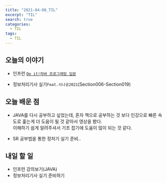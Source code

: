 ```yaml
---
title: "2021-04-08_TIL"
excerpt: "TIL"
search: true
categories: 
  - TIL
tags: 
  - TIL
---
```


## 오늘의 이야기

- 인프런 [`Do it!자바 프로그래밍 입문`](https://www.inflearn.com/course/%EC%9E%90%EB%B0%94-%ED%94%84%EB%A1%9C%EA%B7%B8%EB%9E%98%EB%B0%8D-%EC%9E%85%EB%AC%B8/dashboard)


- 정보처리기사 실기`Feat.시나공2021`(Section006-Section019)

## 오늘 배운 점

- JAVA를 다시 공부하고 싶었는데, 혼자 책으로 공부하는 것 보다 인강으로 빠른 속도로 훑는게 더 도움이 될 것 같아서 영상을 봤다. <br>
이해하기 쉽게 알려주셔서 기초 잡기에 도움이 많이 되는 것 같다.<br>

- SR 공부법을 통한 정처기 실기 준비..<br>



## 내일 할 일

- 인프런 강의보기(JAVA)
- 정보처리기사 실기 준비하기